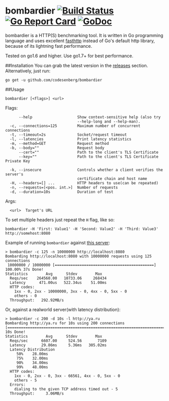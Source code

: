 # bombardier [![Build Status](https://travis-ci.org/codesenberg/bombardier.svg?branch=master)](https://travis-ci.org/codesenberg/bombardier) [![Go Report Card](https://goreportcard.com/badge/github.com/codesenberg/bombardier)](https://goreportcard.com/report/github.com/codesenberg/bombardier) [![GoDoc](https://godoc.org/github.com/codesenberg/bombardier?status.svg)](http://godoc.org/github.com/codesenberg/bombardier)
bombardier is a HTTP(S) benchmarking tool. It is written in Go programming language and uses excellent [fasthttp](https://github.com/valyala/fasthttp) instead of Go's default http library, because of its lightning fast performance.

Tested on go1.6 and higher. Use go1.7+ for best performance.

##Installation
You can grab the latest version in the [releases](https://github.com/codesenberg/bombardier/releases) section.
Alternatively, just run:

`go get -u github.com/codesenberg/bombardier`

##Usage
```
bombardier [<flags>] <url>
```

Flags:
```
      --help                    Show context-sensitive help (also try
                                --help-long and --help-man).
  -c, --connections=125         Maximum number of concurrent connections
  -t, --timeout=2s              Socket/request timeout
  -l, --latencies               Print latency statistics
  -m, --method=GET              Request method
  -b, --body=""                 Request body
      --cert=""                 Path to the client's TLS Certificate
      --key=""                  Path to the client's TLS Certificate Private Key

  -k, --insecure                Controls whether a client verifies the server's
                                certificate chain and host name
  -H, --headers=[] ...          HTTP headers to use(can be repeated)
  -n, --requests=[<pos. int.>]  Number of requests
  -d, --duration=10s            Duration of test
```
Args:
```
  <url>  Target's URL
```
To set multiple headers just repeat the `H` flag, like so:
```
bombardier -H 'First: Value1' -H 'Second: Value2' -H 'Third: Value3' http://somehost:8080
```
Example of running `bombardier` against [this server](https://godoc.org/github.com/codesenberg/bombardier/cmd/utils/simplebenchserver):
```
> bombardier -c 125 -n 10000000 http://localhost:8080
Bombarding http://localhost:8080 with 10000000 requests using 125 connections
 10000000 / 10000000 [============================================] 100.00% 37s Done!
Statistics        Avg      Stdev        Max
  Reqs/sec    264560.00   10733.06     268434
  Latency      471.00us   522.34us    51.00ms
  HTTP codes:
    1xx - 0, 2xx - 10000000, 3xx - 0, 4xx - 0, 5xx - 0
    others - 0
  Throughput:   292.92MB/s
```
Or, against a realworld server(with latency distribution):
```
> bombardier -c 200 -d 10s -l http://ya.ru
Bombarding http://ya.ru for 10s using 200 connections
[=========================================================================] 10s Done!
Statistics        Avg      Stdev        Max
  Reqs/sec      6607.00     524.56       7109
  Latency       29.86ms     5.36ms   305.02ms
  Latency Distribution
     50%    28.00ms
     75%    32.00ms
     90%    34.00ms
     99%    48.00ms
  HTTP codes:
    1xx - 0, 2xx - 0, 3xx - 66561, 4xx - 0, 5xx - 0
    others - 5
  Errors:
    dialing to the given TCP address timed out - 5
  Throughput:     3.06MB/s
```
